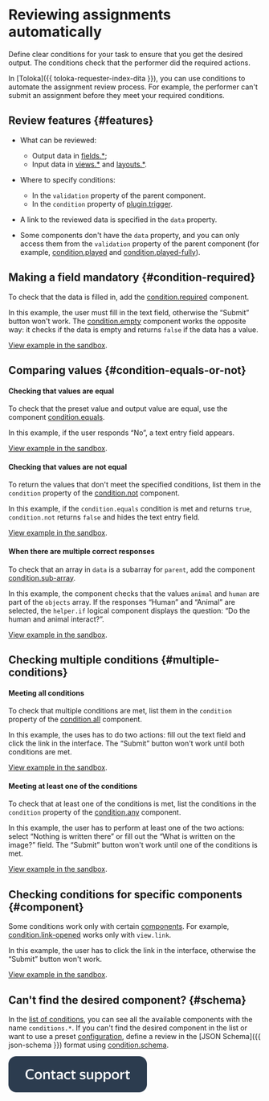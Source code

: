 # Reviewing assignments automatically

Define clear conditions for your task to ensure that you get the desired output. The conditions check that the performer did the required actions.

In [Toloka]({{ toloka-requester-index-dita }}), you can use conditions to automate the assignment review process. For example, the performer can't submit an assignment before they meet your required conditions.

## Review features {#features}

- What can be reviewed:
    - Output data in [fields.*](../reference/fields.md);
    - Input data in [views.*](../reference/views.md) and [layouts.*](../reference/layouts.md).

- Where to specify conditions:
    - In the `validation` property of the parent component.
    - In the `condition` property of [plugin.trigger](../reference/plugin.trigger.md).

- A link to the reviewed data is specified in the `data` property.
- Some components don't have the `data` property, and you can only access them from the `validation` property of the parent component (for example, [condition.played](../reference/condition.played.md) and [condition.played-fully](../reference/condition.played-fully.md)).

## Making a field mandatory {#condition-required}

To check that the data is filled in, add the [condition.required](../reference/condition.required.md) component.

In this example, the user must fill in the text field, otherwise the “Submit” button won't work. The [condition.empty](../reference/condition.empty.md) component works the opposite way: it checks if the data is empty and returns `false` if the data has a value.

[View example in the sandbox](https://clck.ru/QR9Qq).

## Comparing values {#condition-equals-or-not}

#### Checking that values are equal

To check that the preset value and output value are equal, use the component [condition.equals](../reference/condition.equals.md).

In this example, if the user responds “No”, a text entry field appears.

[View example in the sandbox](https://clck.ru/TR5Zy).

#### Checking that values are not equal

To return the values that don't meet the specified conditions, list them in the `condition` property of the [condition.not](../reference/condition.not.md) component.

In this example, if the `condition.equals` condition is met and returns `true`, `condition.not` returns `false` and hides the text entry field.

[View example in the sandbox](https://clck.ru/TR5eS).

#### When there are multiple correct responses

To check that an array in `data` is a subarray for `parent`, add the component [condition.sub-array](../reference/condition.sub-array.md).

In this example, the component checks that the values `animal` and `human` are part of the `objects` array. If the responses “Human” and “Animal” are selected, the `helper.if` logical component displays the question: “Do the human and animal interact?”.

[View example in the sandbox](https://clck.ru/TR5pC).

## Checking multiple conditions {#multiple-conditions}

#### Meeting all conditions

To check that multiple conditions are met, list them in the `condition` property of the [condition.all](../reference/condition.all.md) component.

In this example, the uses has to do two actions: fill out the text field and click the link in the interface. The “Submit” button won't work until both conditions are met.

[View example in the sandbox](https://clck.ru/TR7Do).

#### Meeting at least one of the conditions

To check that at least one of the conditions is met, list the conditions in the `condition` property of the [condition.any](../reference/condition.any.md) component.

In this example, the user has to perform at least one of the two actions: select “Nothing is written there” or fill out the “What is written on the image?” field. The “Submit” button won't work until one of the conditions is met.

[View example in the sandbox](https://clck.ru/TR6Mk).

## Checking conditions for specific components {#component}

Some conditions work only with certain [components](../glossary.md#component-ru). For example, [condition.link-opened](../reference/condition.link-opened.md) works only with `view.link`.

In this example, the user has to click the link in the interface, otherwise the “Submit” button won't work.

[View example in the sandbox](https://clck.ru/TR7KZ).

## Can't find the desired component? {#schema}

In the [list of conditions](../reference/conditions.md), you can see all the available components with the name `conditions.*`. If you can't find the desired component in the list or want to use a preset [configuration](../glossary.md#konfig-ru), define a review in the [JSON Schema]({{ json-schema }}) format using [condition.schema](../reference/condition.schema.md).


[![image](../_images/buttons/contact-support.svg)](../concepts/support.md)

